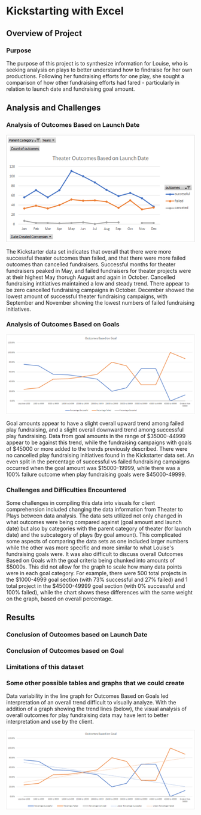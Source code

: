 # Kickstarting with Excel

## Overview of Project

### Purpose
The purpose of this project is to synthesize information for Louise, who is seeking analysis on plays to better understand how to findraise for her own productions. Following her fundraising efforts for one play, she sought a comparison of how other fundraising efforts had fared - particularly in relation to launch date and fundraising goal amount. 

## Analysis and Challenges

### Analysis of Outcomes Based on Launch Date
![Theater_Outcomes_vs_Launch](https://github.com/tarajarell/kickstarter-analysis/blob/master/Theater_Outcomes_vs_Launch.png)

The Kickstarter data set indicates that overall that there were more successful theater outcomes than failed, and that there were more failed outcomes than cancelled fundraisers. Successful months for theater fundraisers peaked in May, and failed fundraisers for theater projects were at their highest May thorugh August and again in October. Cancelled fundraising intitiatives maintained a low and steady trend. There appear to be zero cancelled fundraising campaigns in October. December showed the lowest amount of successful theater fundraising campaigns, with September and November showing the lowest numbers of failed fundraising initiatives.

### Analysis of Outcomes Based on Goals
![Graph of Outcomes Based on Goals](https://github.com/tarajarell/kickstarter-analysis/blob/master/Outcomes_vs_Goals.png)

Goal amounts appear to have a slight overall upward trend among failed play fundraising, and a slight overall downward trend among successful play fundraising. Data from goal amounts in the range of $35000-44999 appear to be against this trend, while the fundraising campaigns with goals of $45000 or more added to the trends previously described. There were no cancelled play fundraising initiatives found in the Kickstarter data set. An even split in the percentage of successful vs failed fundraising campaigns occurred when the goal amount was $15000-19999, while there was a 100% failure outcome when play fundraising goals were $45000-49999. 

### Challenges and Difficulties Encountered
Some challenges in compiling this data into visuals for client comprehension included changing the data information from Theater to Plays between data analysis. The data sets utilized not only changed in what outcomes were being compared against (goal amount and launch date) but also by categories with the parent category of theater (for launch date) and the subcategory of plays (by goal amount). This complicated some aspects of comparing the data sets as one included larger numbers while the other was more specific and more similar to what Louise's fundraising goals were. It was also difficult to discuss overall Outcomes Based on Goals with the goal criteria being chunked into amounts of $5000s. This did not allow for the graph to scale how many data points were in each goal category. For example, there were 500 total projects in the $1000-4999 goal section (with 73% successful and 27% failed) and 1 total project in the $45000-49999 goal section (with 0% successful and 100% failed), while the chart shows these differences with the same weight on the graph, based on overall percentage.

## Results

### Conclusion of Outcomes based on Launch Date

### Conclusion of Outcomes based on Goal

### Limitations of this dataset

### Some other possible tables and graphs that we could create
Data variability in the line graph for Outcomes Based on Goals led interpretation of an overall trend difficult to visually analyze. With the addition of a graph showing the trend lines (below), the visual analysis of overall outcomes for play fundraising data may have lent to better interpretation and use by the client.

![Graph of Outcomes Based on Goals with trendlines](https://github.com/tarajarell/kickstarter-analysis/blob/master/Outcomes_vs_Goals_with_trendlines.png)
